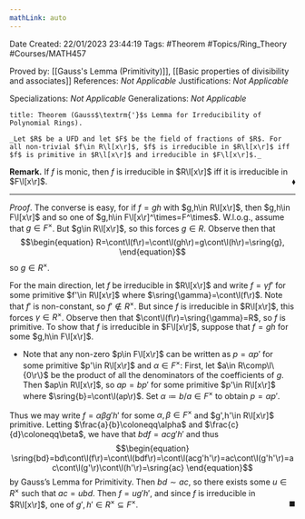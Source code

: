 ```yaml
---
mathLink: auto
---
```


<div class="topSpace"></div>

Date Created: 22/01/2023 23:44:19
Tags: #Theorem #Topics/Ring_Theory #Courses/MATH457

Proved by: [[Gauss's Lemma (Primitivity)]], [[Basic properties of divisibility and associates]]
References: _Not Applicable_
Justifications: _Not Applicable_

Specializations: _Not Applicable_
Generalizations: _Not Applicable_

``` ad-Theorem
title: Theorem (Gauss$\textrm{'}$s Lemma for Irreducibility of Polynomial Rings).

_Let $R$ be a UFD and let $F$ be the field of fractions of $R$. For all non-trivial $f\in R\l[x\r]$, $f$ is irreducible in $R\l[x\r]$ iff $f$ is primitive in $R\l[x\r]$ and irreducible in $F\l[x\r]$._

```

**Remark.** If $f$ is monic, then $f$ is irreducible in $R\l[x\r]$ iff it is irreducible in $F\l[x\r]$.<span style="float:right;">$\blacklozenge$</span>

---

_Proof_. The converse is easy, for if $f=gh$ with $g,h\in R\l[x\r]$, then $g,h\in F\l[x\r]$ and so one of $g,h\in F\l[x\r]^\times=F^\times$. W.l.o.g., assume that $g\in F^\times$. But $g\in R\l[x\r]$, so this forces $g\in R$. Observe then that
$$\begin{equation}
    R=\cont\l(f\r)=\cont\l(gh\r)=g\cont\l(h\r)=\sring{g},
\end{equation}$$
so $g\in R^\times$.

For the main direction, let $f$ be irreducible in $R\l[x\r]$ and write $f=\gamma f'$ for some primitive $f'\in R\l[x\r]$ where $\sring{\gamma}=\cont\l(f\r)$. Note that $f'$ is non-constant, so $f'\not\in R^\times$. But since $f$ is irreducible in $R\l[x\r]$, this forces $\gamma\in R^\times$. Observe then that $\cont\l(f\r)=\sring{\gamma}=R$, so $f$ is primitive. To show that $f$ is irreducible in $F\l[x\r]$, suppose that $f=gh$ for some $g,h\in F\l[x\r]$.
* Note that any non-zero $p\in F\l[x\r]$ can be written as $p=\alpha p'$ for some primitive $p'\in R\l[x\r]$ and $\alpha\in F^\times$: First, let $a\in R\comp\l\{0\r\}$ be the product of all the denominators of the coefficients of $g$. Then $ap\in R\l[x\r]$, so $ap=bp'$ for some primitive $p'\in R\l[x\r]$ where $\sring{b}=\cont\l(ap\r)$. Set $\alpha\coloneqq b/a\in F^\times$ to obtain $p=\alpha p'$.

Thus we may write $f=\alpha\beta g'h'$ for some $\alpha,\beta\in F^\times$ and $g',h'\in R\l[x\r]$ primitive. Letting $\frac{a}{b}\coloneqq\alpha$ and $\frac{c}{d}\coloneqq\beta$, we have that $bdf=acg'h'$ and thus
$$\begin{equation}
    \sring{bd}=bd\cont\l(f\r)=\cont\l(bdf\r)=\cont\l(acg'h'\r)=ac\cont\l(g'h'\r)=ac\cont\l(g'\r)\cont\l(h'\r)=\sring{ac}
\end{equation}$$
by Gauss$\textrm{'}$s Lemma for Primitivity. Then $bd\sim ac$, so there exists some $u\in R^\times$ such that $ac=ubd$. Then $f=ug'h'$, and since $f$ is irreducible in $R\l[x\r]$, one of $g',h'\in R^\times\subseteq F^\times$.<span style="float:right;">$\blacksquare$</span>
